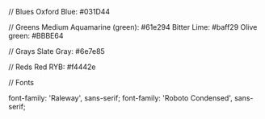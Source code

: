 
// Blues
Oxford Blue: #031D44


// Greens
Medium Aquamarine (green): #61e294
Bitter Lime: #baff29
Olive green: #BBBE64

// Grays
Slate Gray: #6e7e85

// Reds
Red RYB: #f4442e

// Fonts

font-family: 'Raleway', sans-serif;
font-family: 'Roboto Condensed', sans-serif;